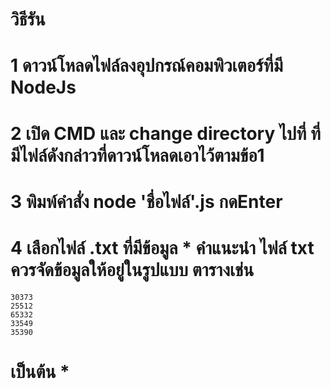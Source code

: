 # วิธีรัน
# 1 ดาวน์โหลดไฟล์ลงอุปกรณ์คอมพิวเตอร์ที่มี NodeJs
# 2 เปิด CMD และ change directory ไปที่ ที่มีไฟล์ดังกล่าวที่ดาวน์โหลดเอาไว้ตามข้อ1
# 3 พิมพ์คำสั่ง node 'ชื่อไฟล์'.js กดEnter
# 4 เลือกไฟล์ .txt ที่มีข้อมูล * คำแนะนำ ไฟล์ txt ควรจัดข้อมูลให้อยู่ในรูปแบบ ตารางเช่น
```
30373
25512
65332
33549 
35390

```
# เป็นต้น *
